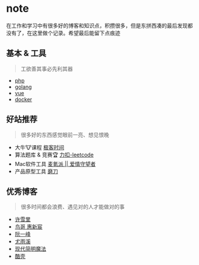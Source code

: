# note
在工作和学习中有很多好的博客和知识点，积攒很多，但是东拼西凑的最后发现都没有了，在这里做个记录。希望最后能留下点痕迹


## 基本 & 工具
> 工欲善其事必先利其器
- [php](./php/index.md) 
- [golang](./golang/index.md)
- [vue]()
- [docker](./docker/index.md)

## 好站推荐
> 很多好的东西感觉眼前一亮、想见恨晚
- 大牛🐮课程 [极客时间](https://time.geekbang.org/)
- 算法题库 & 竞赛🏆 [力扣-leetcode](https://leetcode-cn.com/)
- Mac软件工具 [麦氪派 || 爱情守望者](https://www.waitsun.com/)
- 产品原型工具 [磨刀](https://modao.cc/)

## 优秀博客
> 很多时间都会浪费、遇见对的人才能做对的事
- [许雪里](http://www.xuxueli.com/)
- [鸟哥 惠新宸](http://www.laruence.com/)
- [阮一峰](http://www.ruanyifeng.com/home.html)
- [尤雨溪](https://blog.evanyou.me/)
- [现代简明魔法](http://www.nowamagic.net/)
- [酷壳](https://coolshell.cn/)